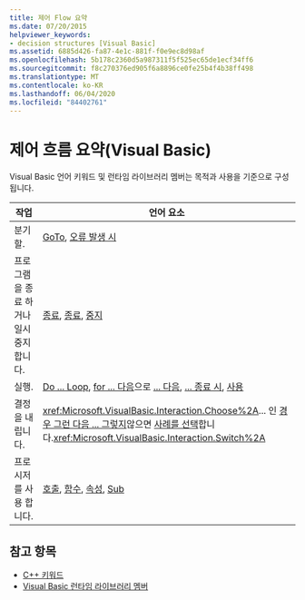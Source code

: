 ```yaml
---
title: 제어 Flow 요약
ms.date: 07/20/2015
helpviewer_keywords:
- decision structures [Visual Basic]
ms.assetid: 6885d426-fa87-4e1c-881f-f0e9ec8d98af
ms.openlocfilehash: 5b178c2360d5a987311f5f525ec65de1ecf34ff6
ms.sourcegitcommit: f8c270376ed905f6a8896ce0fe25b4f4b38ff498
ms.translationtype: MT
ms.contentlocale: ko-KR
ms.lasthandoff: 06/04/2020
ms.locfileid: "84402761"
---
```

# <a name="control-flow-summary-visual-basic"></a>제어 흐름 요약(Visual Basic)
Visual Basic 언어 키워드 및 런타임 라이브러리 멤버는 목적과 사용을 기준으로 구성 됩니다.  
  
|작업|언어 요소|  
|------------|----------------------|  
|분기할.|[GoTo](../statements/goto-statement.md), [오류 발생 시](../statements/on-error-statement.md)|  
|프로그램을 종료 하거나 일시 중지 합니다.|[종료](../statements/end-statement.md), [종료](../statements/exit-statement.md), [중지](../statements/stop-statement.md)|  
|실행.|[Do ... Loop](../statements/do-loop-statement.md), [for ... 다음](../statements/for-next-statement.md)으로 [... 다음](../statements/for-each-next-statement.md), [... 종료 시](../statements/while-end-while-statement.md), [사용](../statements/with-end-with-statement.md)|  
|결정을 내립니다.|<xref:Microsoft.VisualBasic.Interaction.Choose%2A>... 인 [경우 그런 다음 ... 그렇지](../statements/if-then-else-statement.md)않으면 [사례를 선택](../statements/select-case-statement.md)합니다.<xref:Microsoft.VisualBasic.Interaction.Switch%2A>|  
|프로시저를 사용 합니다.|[호출](../statements/call-statement.md), [함수](../statements/function-statement.md), [속성](../statements/property-statement.md), [Sub](../statements/sub-statement.md)|  
  
## <a name="see-also"></a>참고 항목

- [C++ 키워드](index.md)
- [Visual Basic 런타임 라이브러리 멤버](../runtime-library-members.md)
